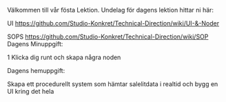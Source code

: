 Välkommen till vår fösta Lektion.
Undelag för dagens lektion hittar ni här: 

UI https://github.com/Studio-Konkret/Technical-Direction/wiki/UI-&-Noder

SOPS https://github.com/Studio-Konkret/Technical-Direction/wiki/SOP
Dagens Minuppgift: 

1 Klicka dig runt och skapa några noden

Dagens hemuppgift:

Skapa ett procedurellt system som hämtar salelitdata i realtid och bygg en UI kring det hela


